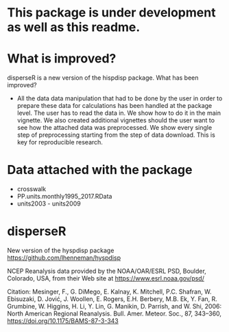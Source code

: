 # This package is under development as well as this readme. 

# What is improved? 

disperseR is a new version of the hispdisp package. What has been improved?

- All the data data manipulation that had to be done by the user in order to prepare these data for calculations has been handled at the package level. The user has to read the data in. We show how to do it in the main vignette. We also created additional vignettes should the user want to see how the attached data was preprocessed. We show every single step of preprocessing starting from the step of data download. This is key for reproducible research. 



# Data attached with the package 
- crosswalk 
- PP.units.monthly1995_2017.RData
- units2003 - units2009

# disperseR
New version of the hyspdisp package
https://github.com/lhenneman/hyspdisp


NCEP Reanalysis data provided by the NOAA/OAR/ESRL PSD, Boulder, Colorado, USA, from their Web site at https://www.esrl.noaa.gov/psd/

Citation: Mesinger, F., G. DiMego, E. Kalnay, K. Mitchell, P.C. Shafran, W. Ebisuzaki, D. Jović, J. Woollen, E. Rogers, E.H. Berbery, M.B. Ek, Y. Fan, R. Grumbine, W. Higgins, H. Li, Y. Lin, G. Manikin, D. Parrish, and W. Shi, 2006: North American Regional Reanalysis. Bull. Amer. Meteor. Soc., 87, 343–360, https://doi.org/10.1175/BAMS-87-3-343
